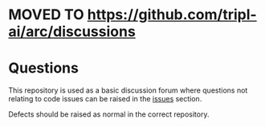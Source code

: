 # MOVED TO https://github.com/tripl-ai/arc/discussions

# Questions

This repository is used as a basic discussion forum where questions not relating to code issues can be raised in the [issues](https://github.com/tripl-ai/questions/issues) section.

Defects should be raised as normal in the correct repository.
